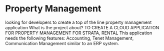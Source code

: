 # Property Management
looking for developers to create a top of the line property management application
What is the project about? TO CREATE A CLOUD APPLICATION FOR PROPERTY MANAGEMENT FOR STRATA, RENTAL
This application needs the following features: Accounting, Tenet Management, Communication Management similar to an ERP system.
